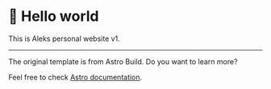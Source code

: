 # 👋 Hello world
This is Aleks personal website v1. 

------------

The original template is from Astro Build. 
Do you want to learn more?

Feel free to check [Astro documentation](https://docs.astro.build).
